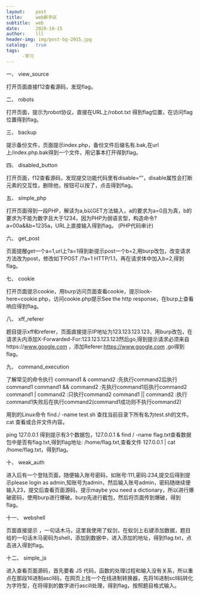 ```yaml
---
layout:    post
title:     web新手区
subtitle:  web
date:      2020-10-15
author:    lll
header-img: img/post-bg-2015.jpg
catalog:   true
tags:
      -学习
---
```


一、 view_source

  打开页面直接f12查看源码，发现flag。
  
二、 robots

  打开页面，提示为robot协议，直接在URL上/robot.txt 得到flag位置，在访问flag位置得到flag。
  
三、 backup

  提示备份文件，页面提示index.php，备份文件后缀名有.bak,在url上/index.php.bak得到一个文件，用记事本打开得到flag。
 
四、 disabled_button

  打开页面，f12查看源码，发现提交功能代码里有disable=“”，disable属性会打断元素的交互性，删除他，按钮可以按了，点击得到flag。

五、 simple_php

  打开页面得到一段PHP，解读为a,b以GET方法输入，a的要求为a=0且为真，b的要求为不能为数字且大于1234，因为PHP为弱语言型，构造命令?a=00a&&b=1235a，URL上直接输入得到flag。
(PHP代码审计)

六、 get_post

  页面提醒get一个a=1,url上?a=1得到新提示post一个b=2,用burp改包，改变请求方法改为post，修改如下POST /?a=1 HTTP/1.1，再在请求体中加入b=2,得到flag。

七、 cookie

  打开页面提示cookie，用burp访问页面查看cookie，提示look-here=cookie.php，访问cookie.php提示See the http response，在burp上查看响应得到flag。

八、 xff_referer

  题目提示xff和referer，页面直接提示IP地址为123.123.123.123，用burp改包，在请求头内添加X-Forwarded-For:123.123.123.123然后go,得到提示请求必须来自https://www.google.com ，添加Referer:https://www.google.com ,go得到flag。
  
九、 command_execution

  了解常见的命令执行
  command1 &  command2  :先执行command2后执行command1
  command1 && command2  :先执行command1后执行command2
  command1 |  command2  :只执行command2
  command1 || command2  :执行command1失败后在执行command2(command1成功则不执行command2)
  
  用到的Linux命令
  find./ -name test.sh  查找当前目录下所有名为test.sh的文件。
  cat  查看或合并文件内容。
  
  ping 127.0.0.1 得到提示有3个数据包，127.0.0.1 & find / -name flag.txt查看数据包中是否有flag.txt,得到flag地址: /home/flag.txt,查看文件 127.0.0.1 | cat /home/flag.txt，得到flag。

十、 weak_auth

  进入后有一个登陆页面，随便输入账号密码，如账号:111,密码:234,提交后得到提示please login as admin,知账号为admin，然后输入账号admin，密码随继续便输入23，提交后查看页面源码，提示maybe you need a dictionary，所以进行爆破密码，使用burp进行爆破。burp先进行截包，然后将页面传到爆破，得到flag。
  
十一、 webshell
  
  页面直接提示<?php @eval($_POST['shell']);?> ，一句话木马，这里我使用了蚁剑，在蚁剑上右键添加数据，题目给的一句话木马密码为shell，添加到数据中，进入添加的地址，得到flag.txt，点击进入得到flag。
  
十二、 simple_js

  进入查看页面源码，首先要看 JS 代码，函数的处理过程和输入没有关系，所以重点在那段16进制ascll码，在网页上找一个在线进制转换器，先将16进制scll码转化为字符型，在将得到的数字进行ascill处理，得到flag，按照题目格式输入。
